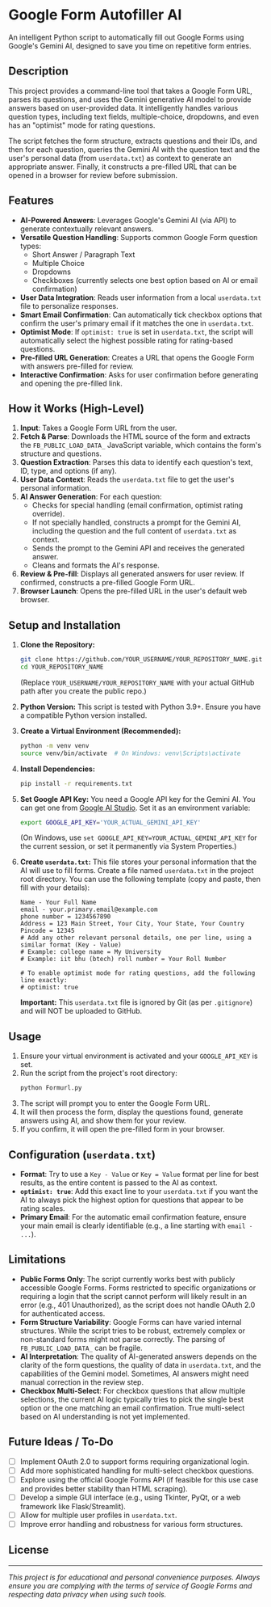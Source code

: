 # Google Form Autofiller AI

An intelligent Python script to automatically fill out Google Forms using Google's Gemini AI, designed to save you time on repetitive form entries.

## Description

This project provides a command-line tool that takes a Google Form URL, parses its questions, and uses the Gemini generative AI model to provide answers based on user-provided data. It intelligently handles various question types, including text fields, multiple-choice, dropdowns, and even has an "optimist" mode for rating questions.

The script fetches the form structure, extracts questions and their IDs, and then for each question, queries the Gemini AI with the question text and the user's personal data (from `userdata.txt`) as context to generate an appropriate answer. Finally, it constructs a pre-filled URL that can be opened in a browser for review before submission.

## Features

*   **AI-Powered Answers**: Leverages Google's Gemini AI (via API) to generate contextually relevant answers.
*   **Versatile Question Handling**: Supports common Google Form question types:
    *   Short Answer / Paragraph Text
    *   Multiple Choice
    *   Dropdowns
    *   Checkboxes (currently selects one best option based on AI or email confirmation)
*   **User Data Integration**: Reads user information from a local `userdata.txt` file to personalize responses.
*   **Smart Email Confirmation**: Can automatically tick checkbox options that confirm the user's primary email if it matches the one in `userdata.txt`.
*   **Optimist Mode**: If `optimist: true` is set in `userdata.txt`, the script will automatically select the highest possible rating for rating-based questions.
*   **Pre-filled URL Generation**: Creates a URL that opens the Google Form with answers pre-filled for review.
*   **Interactive Confirmation**: Asks for user confirmation before generating and opening the pre-filled link.

## How it Works (High-Level)

1.  **Input**: Takes a Google Form URL from the user.
2.  **Fetch & Parse**: Downloads the HTML source of the form and extracts the `FB_PUBLIC_LOAD_DATA_` JavaScript variable, which contains the form's structure and questions.
3.  **Question Extraction**: Parses this data to identify each question's text, ID, type, and options (if any).
4.  **User Data Context**: Reads the `userdata.txt` file to get the user's personal information.
5.  **AI Answer Generation**: For each question:
    *   Checks for special handling (email confirmation, optimist rating override).
    *   If not specially handled, constructs a prompt for the Gemini AI, including the question and the full content of `userdata.txt` as context.
    *   Sends the prompt to the Gemini API and receives the generated answer.
    *   Cleans and formats the AI's response.
6.  **Review & Pre-fill**: Displays all generated answers for user review. If confirmed, constructs a pre-filled Google Form URL.
7.  **Browser Launch**: Opens the pre-filled URL in the user's default web browser.

## Setup and Installation

1.  **Clone the Repository:**
    ```bash
    git clone https://github.com/YOUR_USERNAME/YOUR_REPOSITORY_NAME.git
    cd YOUR_REPOSITORY_NAME
    ```
    (Replace `YOUR_USERNAME/YOUR_REPOSITORY_NAME` with your actual GitHub path after you create the public repo.)

2.  **Python Version:**
    This script is tested with Python 3.9+. Ensure you have a compatible Python version installed.

3.  **Create a Virtual Environment (Recommended):**
    ```bash
    python -m venv venv
    source venv/bin/activate  # On Windows: venv\Scripts\activate
    ```

4.  **Install Dependencies:**
    ```bash
    pip install -r requirements.txt
    ```

5.  **Set Google API Key:**
    You need a Google API key for the Gemini AI. You can get one from [Google AI Studio](https://makersuite.google.com/app/apikey).
    Set it as an environment variable:
    ```bash
    export GOOGLE_API_KEY='YOUR_ACTUAL_GEMINI_API_KEY'
    ```
    (On Windows, use `set GOOGLE_API_KEY=YOUR_ACTUAL_GEMINI_API_KEY` for the current session, or set it permanently via System Properties.)

6.  **Create `userdata.txt`:**
    This file stores your personal information that the AI will use to fill forms. 
    Create a file named `userdata.txt` in the project root directory.
    You can use the following template (copy and paste, then fill with your details):

    ```text
    Name - Your Full Name
    email - your.primary.email@example.com
    phone number = 1234567890
    Address = 123 Main Street, Your City, Your State, Your Country
    Pincode = 12345
    # Add any other relevant personal details, one per line, using a similar format (Key - Value)
    # Example: college name = My University
    # Example: iit bhu (btech) roll number = Your Roll Number
    
    # To enable optimist mode for rating questions, add the following line exactly:
    # optimist: true
    ```
    **Important:** This `userdata.txt` file is ignored by Git (as per `.gitignore`) and will NOT be uploaded to GitHub.

## Usage

1.  Ensure your virtual environment is activated and your `GOOGLE_API_KEY` is set.
2.  Run the script from the project's root directory:
    ```bash
    python Formurl.py
    ```
3.  The script will prompt you to enter the Google Form URL.
4.  It will then process the form, display the questions found, generate answers using AI, and show them for your review.
5.  If you confirm, it will open the pre-filled form in your browser.

## Configuration (`userdata.txt`)

*   **Format**: Try to use a `Key - Value` or `Key = Value` format per line for best results, as the entire content is passed to the AI as context.
*   **`optimist: true`**: Add this exact line to your `userdata.txt` if you want the AI to always pick the highest option for questions that appear to be rating scales.
*   **Primary Email**: For the automatic email confirmation feature, ensure your main email is clearly identifiable (e.g., a line starting with `email - ...`).

## Limitations

*   **Public Forms Only**: The script currently works best with publicly accessible Google Forms. Forms restricted to specific organizations or requiring a login that the script cannot perform will likely result in an error (e.g., 401 Unauthorized), as the script does not handle OAuth 2.0 for authenticated access.
*   **Form Structure Variability**: Google Forms can have varied internal structures. While the script tries to be robust, extremely complex or non-standard forms might not parse correctly. The parsing of `FB_PUBLIC_LOAD_DATA_` can be fragile.
*   **AI Interpretation**: The quality of AI-generated answers depends on the clarity of the form questions, the quality of data in `userdata.txt`, and the capabilities of the Gemini model. Sometimes, AI answers might need manual correction in the review step.
*   **Checkbox Multi-Select**: For checkbox questions that allow multiple selections, the current AI logic typically tries to pick the single best option or the one matching an email confirmation. True multi-select based on AI understanding is not yet implemented.

## Future Ideas / To-Do

*   [ ] Implement OAuth 2.0 to support forms requiring organizational login.
*   [ ] Add more sophisticated handling for multi-select checkbox questions.
*   [ ] Explore using the official Google Forms API (if feasible for this use case and provides better stability than HTML scraping).
*   [ ] Develop a simple GUI interface (e.g., using Tkinter, PyQt, or a web framework like Flask/Streamlit).
*   [ ] Allow for multiple user profiles in `userdata.txt`.
*   [ ] Improve error handling and robustness for various form structures.

## License

---

*This project is for educational and personal convenience purposes. Always ensure you are complying with the terms of service of Google Forms and respecting data privacy when using such tools.* 
